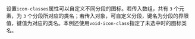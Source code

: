 设置`icon-classes`属性可以自定义不同分段的图标。若传入数组，共有 `3` 个元素，为 `3` 个分段所对应的类名；若传入对象，可自定义分段，键名为分段的界限值，键值为对应的类名。本例还使用`void-icon-class`指定了未选中时的图标类名。